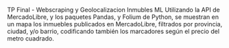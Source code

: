 TP Final - Webscraping y Geolocalizacion Inmubles ML
Utilizando la API de MercadoLibre, y los paquetes Pandas, y Folium de Python, 
se muestran en un mapa los inmuebles publicados en MercadoLibre, filtrados por provincia, ciudad, y/o barrio, 
codificando también los marcadores según el precio del metro cuadrado.
